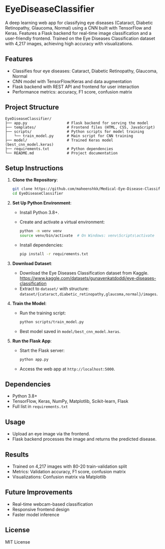 # EyeDiseaseClassifier

A deep learning web app for classifying eye diseases (Cataract, Diabetic Retinopathy, Glaucoma, Normal) using a CNN built with TensorFlow and Keras. Features a Flask backend for real-time image classification and a user-friendly frontend. Trained on the Eye Diseases Classification dataset with 4,217 images, achieving high accuracy with visualizations.

## Features

- Classifies four eye diseases: Cataract, Diabetic Retinopathy, Glaucoma, Normal
- CNN model with TensorFlow/Keras and data augmentation
- Flask backend with REST API and frontend for user interaction
- Performance metrics: accuracy, F1 score, confusion matrix

## Project Structure

```
EyeDiseaseClassifier/
├── app.py                  # Flask backend for serving the model
├── templates/              # Frontend files (HTML, CSS, JavaScript)
├── scripts/                # Python scripts for model training
│   └── train_model.py      # Main script for CNN training
├── model/                  # Trained Keras model (best_cnn_model.keras)
├── requirements.txt        # Python dependencies
└── README.md               # Project documentation
```

## Setup Instructions

1. **Clone the Repository**:

   ```bash
   git clone https://github.com/maheenshkk/Medical-Eye-Disease-Classification.git
   cd EyeDiseaseClassifier
   ```

2. **Set Up Python Environment**:

   - Install Python 3.8+.

   - Create and activate a virtual environment:

     ```bash
     python -m venv venv
     source venv/bin/activate  # On Windows: venv\Scripts\activate
     ```

   - Install dependencies:

     ```bash
     pip install -r requirements.txt
     ```

3. **Download Dataset**:

   - Download the Eye Diseases Classification dataset from Kaggle.
   https://www.kaggle.com/datasets/gunavenkatdoddi/eye-diseases-classification
   - Extract to `dataset/` with structure: `dataset/{cataract,diabetic_retinopathy,glaucoma,normal}/images`.

4. **Train the Model**:

   - Run the training script:

     ```bash
     python scripts/train_model.py
     ```

   - Best model saved in `model/best_cnn_model.keras`.

5. **Run the Flask App**:

   - Start the Flask server:

     ```bash
     python app.py
     ```

   - Access the web app at `http://localhost:5000`.

## Dependencies

- Python 3.8+
- TensorFlow, Keras, NumPy, Matplotlib, Scikit-learn, Flask
- Full list in `requirements.txt`

## Usage

- Upload an eye image via the frontend.
- Flask backend processes the image and returns the predicted disease.

## Results

- Trained on 4,217 images with 80-20 train-validation split
- Metrics: Validation accuracy, F1 score, confusion matrix
- Visualizations: Confusion matrix via Matplotlib

## Future Improvements

- Real-time webcam-based classification
- Responsive frontend design
- Faster model inference

## License

MIT License
